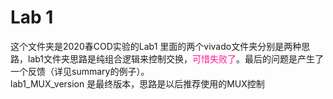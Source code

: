 # Lab 1
这个文件夹是2020春COD实验的Lab1
里面的两个vivado文件夹分别是两种思路，lab1文件夹思路是纯组合逻辑来控制交换，<font color=deeppink>可惜失败了</font>。最后的问题是产生了一个反馈（详见summary的例子）。  
lab1_MUX_version 是最终版本，思路是以后推荐使用的MUX控制
